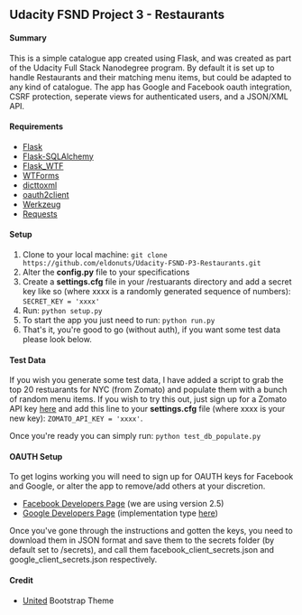 ## Udacity FSND Project 3 - Restaurants

#### Summary

This is a simple catalogue app created using Flask, and was created as part of the Udacity Full Stack Nanodegree program. By default it is set up to handle Restaurants and their matching menu items, but could be adapted to any kind of catalogue. The app has Google and Facebook oauth integration, CSRF protection, seperate views for authenticated users, and a JSON/XML API.

#### Requirements

* [Flask](http://flask.pocoo.org/)
* [Flask-SQLAlchemy](http://flask-sqlalchemy.pocoo.org/)
* [Flask_WTF](https://flask-wtf.readthedocs.org)
* [WTForms](https://wtforms.readthedocs.org)
* [dicttoxml](https://pypi.python.org/pypi/dicttoxml)
* [oauth2client](https://pypi.python.org/pypi/oauth2client)
* [Werkzeug](http://werkzeug.pocoo.org/)
* [Requests](http://docs.python-requests.org/)

#### Setup

1. Clone to your local machine: ```git clone https://github.com/eldonuts/Udacity-FSND-P3-Restaurants.git```
2. Alter the **config.py** file to your specifications
3. Create a **settings.cfg** file in your /restuarants directory and add a secret key like so (where xxxx is a randomly generated sequence of numbers): ```SECRET_KEY = 'xxxx'```
4. Run: ```python setup.py```
5. To start the app you just need to run: ```python run.py```
6. That's it, you're good to go (without auth), if you want some test data please look below.

#### Test Data

If you wish you generate some test data, I have added a script to grab the top 20 restuarants for NYC (from Zomato) and populate them with a bunch of random menu items. If you wish to try this out, just sign up for a Zomato API key [here](https://developers.zomato.com) and add this line to your **settings.cfg** file (where xxxx is your new key): ```ZOMATO_API_KEY = 'xxxx'```.

Once you're ready you can simply run: ```python test_db_populate.py```

#### OAUTH Setup

To get logins working you will need to sign up for OAUTH keys for Facebook and Google, or alter the app to remove/add others at your discretion.

* [Facebook Developers Page](https://developers.facebook.com/) (we are using version 2.5)
* [Google Developers Page](https://console.developers.google.com/) (implementation type [here](https://developers.google.com/identity/sign-in/web/server-side-flow))

Once you've gone through the instructions and gotten the keys, you need to download them in JSON format and save them to the secrets folder (by default set to /secrets), and call them facebook_client_secrets.json and google_client_secrets.json respectively.

#### Credit

* [United](https://bootswatch.com/united/) Bootstrap Theme
